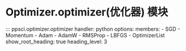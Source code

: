 # Optimizer.optimizer(优化器) 模块

::: ppsci.optimizer.optimizer
    handler: python
    options:
      members:
        - SGD
        - Momentum
        - Adam
        - AdamW
        - RMSProp
        - LBFGS
        - OptimizerList
      show_root_heading: true
      heading_level: 3
